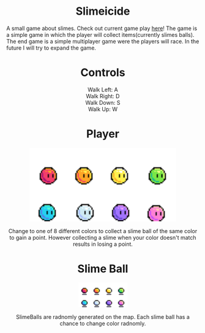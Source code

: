 <h1 align = "center"> Slimeicide </h1>


A small game about slimes. Check out current game play [here](https://lucasdahl.github.io/Slimeicide/)! The game is a simple game in which the player will collect items(currently slimes balls). The end game is a simple multiplayer game were the players will race. In the future I will try to expand the game.



<h1 align = "center"> Controls </h1>

<p align = "center">
Walk Left: A <br>
Walk Right: D<br>
Walk Down: S <br>
Walk Up: W <br>
</p>

<h1 align = "center"> Player </h1>

<p align = "center"> <img src="https://github.com/LucasDahl/Slimeicide/blob/main/sprites/SlimeProfileSheet.png" width="384" height="192"></p>

<p align = "center"> Change to one of 8 different colors to collect a slime ball of the same color to gain a point. However collecting a slime when your color doesn't match results in losing a point. </p>

<h1 align = "center"> Slime Ball </h1>

<p align = "center"> <img src="https://github.com/LucasDahl/Slimeicide/blob/main/images/slimeBallProfile.png" width="128" height="64"></p>

<p align = "center"> SlimeBalls are radnomly generated on the map. Each slime ball has a chance to change color radnomly. </p>